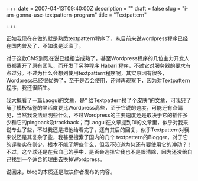 +++
date = 2007-04-13T09:40:00Z
description = ""
draft = false
slug = "i-am-gonna-use-textpattern-program"
title = "Textpattern"

+++


正如我现在在做的就是熟悉textpattern程序了，从目前来说wordpress程序已经在国内普及了，不如说是泛滥了。

对于这款CMS到现在说已经相当成熟了，甚至Wordpress程序的几位主力开发人员都离开了原有团队，而开发了另种程序 Habari 程序，不过它对服务器的要求有点过分。不过为什么会想到使用textpattern程序呢，其实原因有很多，Wordpress已经很优秀了，至于是否会使用，还得再观察下，因为对Textpattern程序，我还很陌生。

我大概看了一篇Laogui的文章，是“ 给Textpattern换了个皮肤”的文章，可我只了解了模板标签的灵活度要比Wordpress高些，至于它说的速度，可能还有点偏见，当然我没法证明些什么，不过Wordpress的主要速度还是取决于它的插件多少和它的pingback及trackback；而Laogui在文章提到Di的文章里，似乎对我来说专业了些，不过我还是把他给看完了，还有其后的回复，似乎Textpattern对我来说还是其复杂了些，我甚至搜索了国内的几个 textpattern的Blogger，对于它的评鉴实在则少，根本不能了解些什么，但我不知道为何还有要使用它的冲动？！不过，这个球还是在我自己的手中，是否会选择它我也不是很清除，因为还没给自己找到一个适合的理由去换掉Wordpress。

说回来，blog的本质还是取决作者发布的内容。